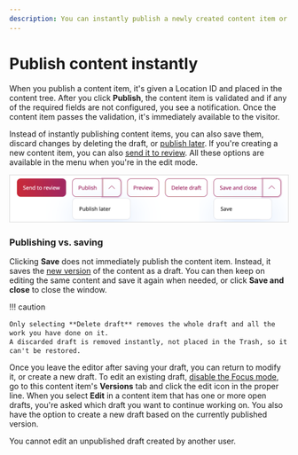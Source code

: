 ```yaml
---
description: You can instantly publish a newly created content item or save its draft for editing.
---
```


# Publish content instantly

When you publish a content item, it's given a Location ID and placed in the content tree.
After you click **Publish**, the content item is validated and if any of the required
fields are not configured, you see a notification.
Once the content item passes the validation, it's immediately available to the visitor.

Instead of instantly publishing content items, you can also save them, discard changes by deleting the draft, or [publish later](schedule_publishing.md#date-based-publishing).
If you're creating a new content item, you can also [send it to review](editorial_workflow.md).
All these options are available in the menu when you're in the edit mode.

![Publishing options](img/publishing_options.png "Publishing options")

### Publishing vs. saving

Clicking **Save** does not immediately publish the content item.
Instead, it saves the [new version](content_versions.md) of the content as a draft.
You can then keep on editing the same content and save it again when needed,
or click **Save and close** to close the window.

!!! caution

    Only selecting **Delete draft** removes the whole draft and all the work you have done on it.
    A discarded draft is removed instantly, not placed in the Trash, so it can't be restored.

Once you leave the editor after saving your draft, you can return to modify it, or create a new draft.
To edit an existing draft, [disable the Focus mode](../getting_started/discover_ui.md#disable-focus-mode), go to this content item's **Versions** tab and click the edit icon in the proper line.
When you select **Edit** in a content item that has one or more open drafts,
you're asked which draft you want to continue working on.
You also have the option to create a new draft based on the currently published version.

You cannot edit an unpublished draft created by another user.
